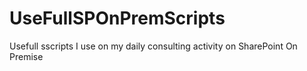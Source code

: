 # UseFullSPOnPremScripts
Usefull sscripts I use on my daily consulting activity on SharePoint On Premise
